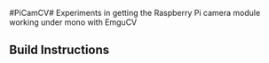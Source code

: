 #PiCamCV#
Experiments in getting the Raspberry Pi camera module working under mono with EmguCV

## Build Instructions ##